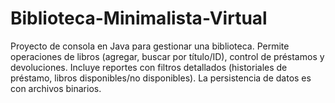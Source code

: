 # Biblioteca-Minimalista-Virtual
Proyecto de consola en Java para gestionar una biblioteca. Permite operaciones de libros (agregar, buscar por título/ID), control de préstamos y devoluciones. Incluye reportes con filtros detallados (historiales de préstamo, libros disponibles/no disponibles). La persistencia de datos es con archivos binarios.
